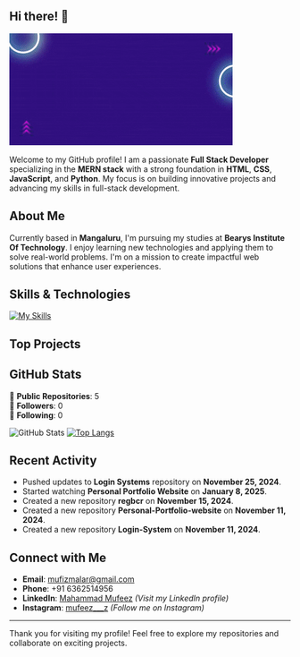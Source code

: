 ## Hi there! 👋 


![MERN Stack](https://github.com/mufeez123-lab/bannerag/blob/main/11.gif)


Welcome to my GitHub profile! I am a passionate **Full Stack Developer** specializing in the **MERN stack** with a strong foundation in **HTML**, **CSS**, **JavaScript**, and **Python**. My focus is on building innovative projects and advancing my skills in full-stack development.
## About Me

Currently based in **Mangaluru**, I'm pursuing my studies at **Bearys Institute Of Technology**. I enjoy learning new technologies and applying them to solve real-world problems. I'm on a mission to create impactful web solutions that enhance user experiences.

## Skills & Technologies

[![My Skills](https://skillicons.dev/icons?i=react,mongodb,nodejs,express,nextjs,postman,py,java,js,html,css&perline=8)](https://skillicons.dev)

## Top Projects





## GitHub Stats
🔭 **Public Repositories**: 5  
👥 **Followers**: 0  
👤 **Following**: 0  

![GitHub Stats](https://github-readme-stats.vercel.app/api?username=mufeez123-lab&show_icons=true&theme=radical)
[![Top Langs](https://github-readme-stats.vercel.app/api/top-langs/?username=mufeez123-lab&layout=compact&theme=dark)](https://github.com/anuraghazra/github-readme-stats)

## Recent Activity

- Pushed updates to **Login Systems** repository on **November 25, 2024**.
- Started watching **Personal Portfolio Website** on **January 8, 2025**.
- Created a new repository **regbcr** on **November 15, 2024**.
- Created a new repository **Personal-Portfolio-website** on **November 11, 2024**.
- Created a new repository **Login-System** on **November 11, 2024**.

## Connect with Me
- **Email**: [mufizmalar@gmail.com](mailto:mufizmalar@gmail.com)
- **Phone**: +91 6362514956
- **LinkedIn**: [Mahammad Mufeez](https://www.linkedin.com/in/mahammad-mufeez/) _(Visit my LinkedIn profile)_
- **Instagram**: [mufeez\_\_\_z](https://www.instagram.com/mufeez___z/?next=%2F) _(Follow me on Instagram)_

---

Thank you for visiting my profile! Feel free to explore my repositories and collaborate on exciting projects.

